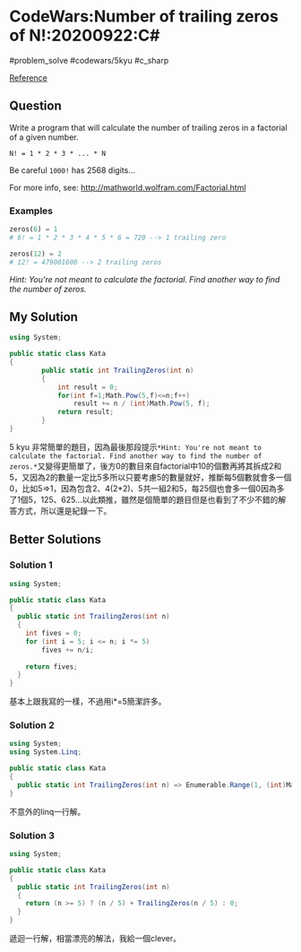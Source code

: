 # CodeWars:Number of trailing zeros of N!:20200922:C\#

#problem_solve #codewars/5kyu #c_sharp

[Reference](https://www.codewars.com/kata/52f787eb172a8b4ae1000a34/csharp)

## Question

Write a program that will calculate the number of trailing zeros in a factorial of a given number.

```
N! = 1 * 2 * 3 * ... * N
```

Be careful `1000!` has 2568 digits...

For more info, see: <http://mathworld.wolfram.com/Factorial.html>

### Examples

```python
zeros(6) = 1
# 6! = 1 * 2 * 3 * 4 * 5 * 6 = 720 --> 1 trailing zero

zeros(12) = 2
# 12! = 479001600 --> 2 trailing zeros
```

*Hint: You're not meant to calculate the factorial. Find another way to find the number of zeros.*

## My Solution

```C#
using System;

public static class Kata 
{
        public static int TrailingZeros(int n)
        {
            int result = 0;
            for(int f=1;Math.Pow(5,f)<=n;f++)
                result += n / (int)Math.Pow(5, f);
            return result;
        }
}
```

5 kyu 非常簡單的題目，因為最後那段提示`*Hint: You're not meant to calculate the factorial. Find another way to find the number of zeros.*`又變得更簡單了，後方0的數目來自factorial中10的個數再將其拆成2和5，又因為2的數量一定比5多所以只要考慮5的數量就好，推斷每5個數就會多一個0，比如5=>1，因為包含2、4(2*2)、5共一組2和5，每25個也會多一個0因為多了1個5，125、625...以此類推，雖然是個簡單的題目但是也看到了不少不錯的解答方式，所以還是紀錄一下。

## Better Solutions

### Solution 1

```C#
using System;

public static class Kata 
{
  public static int TrailingZeros(int n)
  { 
    int fives = 0;
    for (int i = 5; i <= n; i *= 5)
        fives += n/i;
    
    return fives;
  }
}
```

基本上跟我寫的一樣，不過用i*=5簡潔許多。

### Solution 2

```C#
using System;
using System.Linq;

public static class Kata 
{
  public static int TrailingZeros(int n) => Enumerable.Range(1, (int)Math.Log(n, 5)).Sum(i => (int)(n / Math.Pow(5, i)));
}
```

不意外的linq一行解。

### Solution 3

```C#
using System;

public static class Kata 
{
  public static int TrailingZeros(int n)
  {
    return (n >= 5) ? (n / 5) + TrailingZeros(n / 5) : 0;
  }
}
```

遞迴一行解，相當漂亮的解法，我給一個clever。
